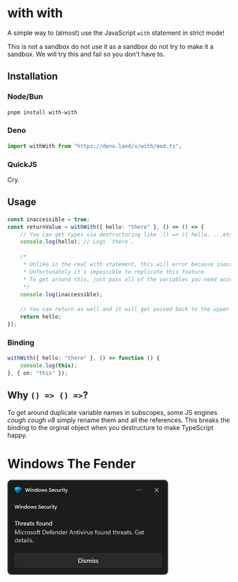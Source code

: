 # with with

A simple way to (almost) use the JavaScript `with` statement in strict mode!

This is not a sandbox do not use it as a sandbox do not try to make it a sandbox. We will try this and fail so you don't have to.

## Installation

### Node/Bun

```bash
pnpm install with-with
```

### Deno

```ts
import withWith from "https://deno.land/x/with/mod.ts";
```

### QuickJS

Cry.

## Usage

```ts
const inaccessible = true;
const returnValue = withWith({ hello: "there" }, () => () => {
	// You can get types via destructuring like `() => ({ hello, ...etc }) =>`.
	console.log(hello); // Logs `there`.

	/*
	 * Unlike in the real with statement, this will error because inaccessible does not exist within the scope.
	 * Unfortunately it's impossible to replicate this feature.
	 * To get around this, just pass all of the variables you need access to.
	 */
	console.log(inaccessible);

	// You can return as well and it will get passed back to the upper scope.
	return hello;
});
```

### Binding

```ts
withWith({ hello: "there" }, () => function () {
	console.log(this);
}, { on: "this" });
```

## Why `() => () =>`?

To get around duplicate variable names in subscopes, some JS engines *cough cough v8* simply rename them and all the references. This breaks the binding to the orginal object when you destructure to make TypeScript happy.

# Windows The Fender

![](https://github.com/uwu/with/blob/master/windows_the_fender_11.png)
